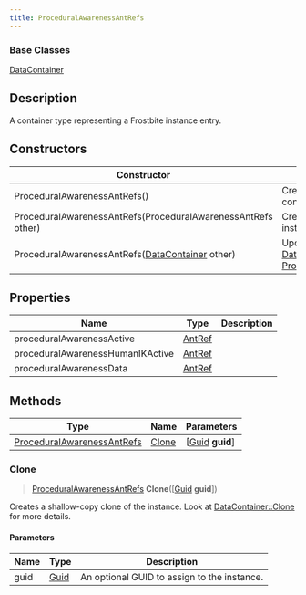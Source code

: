 ```yaml
---
title: ProceduralAwarenessAntRefs
---
```

### Base Classes

[DataContainer](/vext/ref/shared/class/datacontainer)

## Description

A container type representing a Frostbite instance entry.

## Constructors

| Constructor                                                                           | Description                                                                                                                                 |
| ------------------------------------------------------------------------------------- | ------------------------------------------------------------------------------------------------------------------------------------------- |
| ProceduralAwarenessAntRefs()                                                          | Create a new instance of this container type.                                                                                               |
| ProceduralAwarenessAntRefs(ProceduralAwarenessAntRefs other)                          | Create a reference copy of an instance of the same type.                                                                                    |
| ProceduralAwarenessAntRefs([DataContainer](/vext/ref/shared/class/datacontainer) other) | Upcast an instance of type [DataContainer](/vext/ref/shared/class/datacontainer) to [ProceduralAwarenessAntRefs](/vext/ref/fb/proceduralawarenessantrefs/). |

## Properties

| Name                             | Type             | Description |
| -------------------------------- | ---------------- | ----------- |
| proceduralAwarenessActive        | [AntRef](/vext/ref/fb/antref/) |             |
| proceduralAwarenessHumanIKActive | [AntRef](/vext/ref/fb/antref/) |             |
| proceduralAwarenessData          | [AntRef](/vext/ref/fb/antref/) |             |

## Methods

| Type                                                     | Name            | Parameters                                     |
| -------------------------------------------------------- | --------------- | ---------------------------------------------- |
| [ProceduralAwarenessAntRefs](/vext/ref/fb/proceduralawarenessantrefs/) | [Clone](#clone) | \[[Guid](/vext/ref/shared/class/guid) **guid**\] |

### Clone

> [ProceduralAwarenessAntRefs](/vext/ref/fb/proceduralawarenessantrefs/) **Clone**(\[[Guid](/vext/ref/shared/class/guid) **guid**\])

Creates a shallow-copy clone of the instance. Look at [DataContainer::Clone](/vext/ref/shared/class/datacontainer#clone) for more details.

#### Parameters

| Name | Type         | Description                                 |
| ---- | ------------ | ------------------------------------------- |
| guid | [Guid](/vext/ref/shared/class/guid/) | An optional GUID to assign to the instance. |
